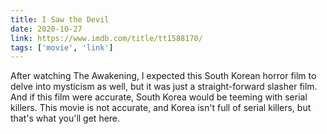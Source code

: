 ```yaml
---
title: I Saw the Devil
date: 2020-10-27
link: https://www.imdb.com/title/tt1588170/
tags: ['movie', 'link']
---
```


After watching The Awakening, I expected this South Korean horror film
to delve into mysticism as well, but it was just a straight-forward slasher
film. And if this film were accurate, South Korea would be teeming with 
serial killers. This movie is not accurate, and Korea isn't full of serial
killers, but that's what you'll get here.
